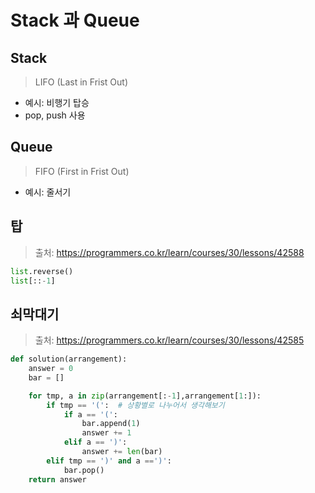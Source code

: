 # Stack 과 Queue

## Stack
> LIFO (Last in Frist Out)  
+ 예시: 비행기 탑승
+ pop, push 사용

## Queue
> FIFO (First in Frist Out)
+ 예시: 줄서기

## 탑
> 출처: https://programmers.co.kr/learn/courses/30/lessons/42588

```python
list.reverse()
list[::-1]
```

## 쇠막대기
> 출처: https://programmers.co.kr/learn/courses/30/lessons/42585


```python
def solution(arrangement):
    answer = 0
    bar = []

    for tmp, a in zip(arrangement[:-1],arrangement[1:]):
        if tmp == '(':  # 상황별로 나누어서 생각해보기
            if a == '(':
                bar.append(1)
                answer += 1
            elif a == ')':
                answer += len(bar)
        elif tmp == ')' and a ==')':
            bar.pop()
    return answer
```
